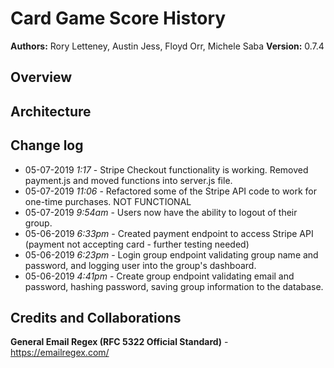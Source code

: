 # Card Game Score History

**Authors:** Rory Letteney, Austin Jess, Floyd Orr, Michele Saba
**Version:** 0.7.4

## Overview

## Architecture

## Change log
- 05-07-2019 *1:17* - Stripe Checkout functionality is working. Removed payment.js and moved functions into server.js file.
- 05-07-2019 *11:06* - Refactored some of the Stripe API code to work for one-time purchases. NOT FUNCTIONAL
- 05-07-2019 *9:54am* - Users now have the ability to logout of their group.
- 05-06-2019 *6:33pm* - Created payment endpoint to access Stripe API (payment not accepting card - further testing needed)
- 05-06-2019 *6:23pm* - Login group endpoint validating group name and password, and logging user into the group's dashboard.
- 05-06-2019 *4:41pm* - Create group endpoint validating email and password, hashing password, saving group information to the database.

## Credits and Collaborations
**General Email Regex (RFC 5322 Official Standard)** - https://emailregex.com/

